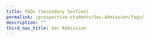 ```yaml
---
title: FAQs (Secondary Section)
permalink: /prospective-students/Sec-Admission/faqs/
description: ""
third_nav_title: Sec Admission
---
```

